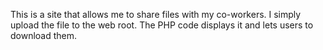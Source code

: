 This is a site that allows me to share files with my co-workers. I simply upload the file to the web root. The PHP code displays it and lets users to download them.

